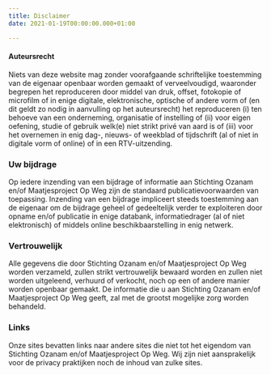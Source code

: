 ```yaml
---
title: Disclaimer
date: 2021-01-19T00:00:00.000+01:00

---
```

#### Auteursrecht

Niets van deze website mag zonder voorafgaande schriftelijke toestemming van de eigenaar openbaar worden gemaakt of verveelvoudigd, waaronder begrepen het reproduceren door middel van druk, offset, fotokopie of microfilm of in enige digitale, elektronische, optische of andere vorm of (en dit geldt zo nodig in aanvulling op het auteursrecht) het reproduceren (i) ten behoeve van een onderneming, organisatie of instelling of (ii) voor eigen oefening, studie of gebruik welk(e) niet strikt privé van aard is of (iii) voor het overnemen in enig dag-, nieuws- of weekblad of tijdschrift (al of niet in digitale vorm of online) of in een RTV-uitzending.

### Uw bijdrage

Op iedere inzending van een bijdrage of informatie aan Stichting Ozanam en/of Maatjesproject Op Weg zijn de standaard publicatievoorwaarden van toepassing. Inzending van een bijdrage impliceert steeds toestemming aan de eigenaar om de bijdrage geheel of gedeeltelijk verder te exploiteren door opname en/of publicatie in enige databank, informatiedrager (al of niet elektronisch) of middels online beschikbaarstelling in enig netwerk.

### Vertrouwelijk

Alle gegevens die door Stichting Ozanam en/of Maatjesproject Op Weg worden verzameld, zullen strikt vertrouwelijk bewaard worden en zullen niet worden uitgeleend, verhuurd of verkocht, noch op een of andere manier worden openbaar gemaakt. De informatie die u aan Stichting Ozanam en/of Maatjesproject Op Weg geeft, zal met de grootst mogelijke zorg worden behandeld.

### Links

Onze sites bevatten links naar andere sites die niet tot het eigendom van Stichting Ozanam en/of Maatjesproject Op Weg. Wij zijn niet aansprakelijk voor de privacy praktijken noch de inhoud van zulke sites.
